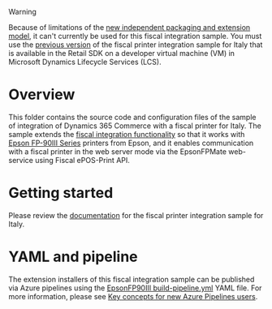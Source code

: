 > [!WARNING]
> Because of limitations of the [new independent packaging and extension model](https://docs.microsoft.com/dynamics365/commerce/dev-itpro/build-pipeline), it can't currently be used for this fiscal integration sample. You must use the [previous version](https://docs.microsoft.com/en-us/dynamics365/commerce/localizations/emea-ita-fpi-sample) of the fiscal printer integration sample for Italy that is available in the Retail SDK on a developer virtual machine (VM) in Microsoft Dynamics Lifecycle Services (LCS).

# Overview

This folder contains the source code and configuration files of the sample of integration of Dynamics 365 Commerce with a fiscal printer for Italy. The sample extends the [fiscal integration functionality](https://docs.microsoft.com/en-us/dynamics365/commerce/localizations/fiscal-integration-for-retail-channel) so that it works with [Epson FP-90III Series](https://www.epson.it/products/sd/pos-printer/epson-fp-90iii-series) printers from Epson, and it enables communication with a fiscal printer in the web server mode via the EpsonFPMate web-service using Fiscal ePOS-Print API.

# Getting started

Please review the [documentation](https://docs.microsoft.com/en-us/dynamics365/commerce/localizations/emea-ita-fpi-sample) for the fiscal printer integration sample for Italy.

# YAML and pipeline

The extension installers of this fiscal integration sample can be published via Azure pipelines using the [EpsonFP90III build-pipeline.yml](../../../Pipeline/YAML_Files/EpsonFP90III%20build-pipeline.yml) YAML file. For more information, please see [Key concepts for new Azure Pipelines users](https://docs.microsoft.com/azure/devops/pipelines/get-started/key-pipelines-concepts?view=azure-devops).